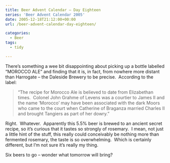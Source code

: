 ```yaml
---
title: Beer Advent Calendar – Day Eighteen
series: 'Beer Advent Calendar 2005'
date: 2005-12-18T21:12:00+00:00
url: /beer-advent-calendar-day-eighteen/

categories:
  - Beer
tags:
  - tidy

---
```

There’s something a wee bit disappointing about picking up a bottle labelled &#8220;MOROCCO ALE&#8221; and finding that it is, in fact, from nowhere more distant than Harrogate &#8211; the Daleside Brewery to be precise.  According to the label:

> &#8220;The recipe for Morocco Ale is believed to date from Elizabethan times.  Colonel John Grahme of Levens was a courtier to James II and the name &#8216;Morocco’ may have been associated with the dark Moors who came to the court when Catherine of Braganza married Charles II and brought Tangiers as part of her dowry.&#8221;

Right.  Whatever.  Apparently this 5.5% beer is brewed to an ancient secret recipe, so it’s curious that it tastes so strongly of rosemary.  I mean, not just a little hint of the stuff, this really could conceivably be nothing more than fermented rosemary, the taste is so overwhelming.  Which is certainly different, but I’m not sure it’s really my thing.

Six beers to go &#8211; wonder what tomorrow will bring?
